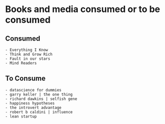 # Books and media consumed or to be consumed

## Consumed

    - Everything I Know
    - Think and Grow Rich
    - Fault in our stars
    - Mind Readers

## To Consume

    - datascience for dummies
    - garry keller | the one thing
    - richard dawkins | selfish gene
    - happiness hypotheses
    - the introvert advantage
    - robert b caldini | influence
    - lean startup
    
